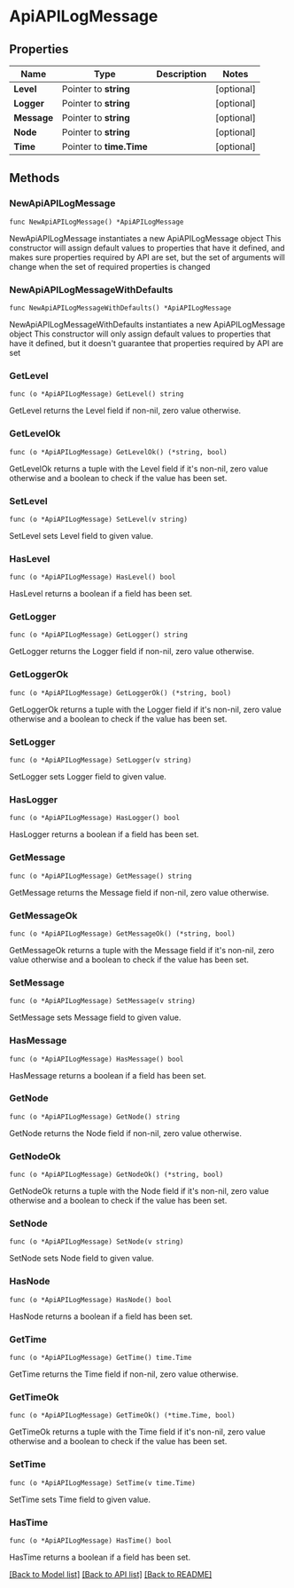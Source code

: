 # ApiAPILogMessage

## Properties

Name | Type | Description | Notes
------------ | ------------- | ------------- | -------------
**Level** | Pointer to **string** |  | [optional] 
**Logger** | Pointer to **string** |  | [optional] 
**Message** | Pointer to **string** |  | [optional] 
**Node** | Pointer to **string** |  | [optional] 
**Time** | Pointer to **time.Time** |  | [optional] 

## Methods

### NewApiAPILogMessage

`func NewApiAPILogMessage() *ApiAPILogMessage`

NewApiAPILogMessage instantiates a new ApiAPILogMessage object
This constructor will assign default values to properties that have it defined,
and makes sure properties required by API are set, but the set of arguments
will change when the set of required properties is changed

### NewApiAPILogMessageWithDefaults

`func NewApiAPILogMessageWithDefaults() *ApiAPILogMessage`

NewApiAPILogMessageWithDefaults instantiates a new ApiAPILogMessage object
This constructor will only assign default values to properties that have it defined,
but it doesn't guarantee that properties required by API are set

### GetLevel

`func (o *ApiAPILogMessage) GetLevel() string`

GetLevel returns the Level field if non-nil, zero value otherwise.

### GetLevelOk

`func (o *ApiAPILogMessage) GetLevelOk() (*string, bool)`

GetLevelOk returns a tuple with the Level field if it's non-nil, zero value otherwise
and a boolean to check if the value has been set.

### SetLevel

`func (o *ApiAPILogMessage) SetLevel(v string)`

SetLevel sets Level field to given value.

### HasLevel

`func (o *ApiAPILogMessage) HasLevel() bool`

HasLevel returns a boolean if a field has been set.

### GetLogger

`func (o *ApiAPILogMessage) GetLogger() string`

GetLogger returns the Logger field if non-nil, zero value otherwise.

### GetLoggerOk

`func (o *ApiAPILogMessage) GetLoggerOk() (*string, bool)`

GetLoggerOk returns a tuple with the Logger field if it's non-nil, zero value otherwise
and a boolean to check if the value has been set.

### SetLogger

`func (o *ApiAPILogMessage) SetLogger(v string)`

SetLogger sets Logger field to given value.

### HasLogger

`func (o *ApiAPILogMessage) HasLogger() bool`

HasLogger returns a boolean if a field has been set.

### GetMessage

`func (o *ApiAPILogMessage) GetMessage() string`

GetMessage returns the Message field if non-nil, zero value otherwise.

### GetMessageOk

`func (o *ApiAPILogMessage) GetMessageOk() (*string, bool)`

GetMessageOk returns a tuple with the Message field if it's non-nil, zero value otherwise
and a boolean to check if the value has been set.

### SetMessage

`func (o *ApiAPILogMessage) SetMessage(v string)`

SetMessage sets Message field to given value.

### HasMessage

`func (o *ApiAPILogMessage) HasMessage() bool`

HasMessage returns a boolean if a field has been set.

### GetNode

`func (o *ApiAPILogMessage) GetNode() string`

GetNode returns the Node field if non-nil, zero value otherwise.

### GetNodeOk

`func (o *ApiAPILogMessage) GetNodeOk() (*string, bool)`

GetNodeOk returns a tuple with the Node field if it's non-nil, zero value otherwise
and a boolean to check if the value has been set.

### SetNode

`func (o *ApiAPILogMessage) SetNode(v string)`

SetNode sets Node field to given value.

### HasNode

`func (o *ApiAPILogMessage) HasNode() bool`

HasNode returns a boolean if a field has been set.

### GetTime

`func (o *ApiAPILogMessage) GetTime() time.Time`

GetTime returns the Time field if non-nil, zero value otherwise.

### GetTimeOk

`func (o *ApiAPILogMessage) GetTimeOk() (*time.Time, bool)`

GetTimeOk returns a tuple with the Time field if it's non-nil, zero value otherwise
and a boolean to check if the value has been set.

### SetTime

`func (o *ApiAPILogMessage) SetTime(v time.Time)`

SetTime sets Time field to given value.

### HasTime

`func (o *ApiAPILogMessage) HasTime() bool`

HasTime returns a boolean if a field has been set.


[[Back to Model list]](../README.md#documentation-for-models) [[Back to API list]](../README.md#documentation-for-api-endpoints) [[Back to README]](../README.md)


